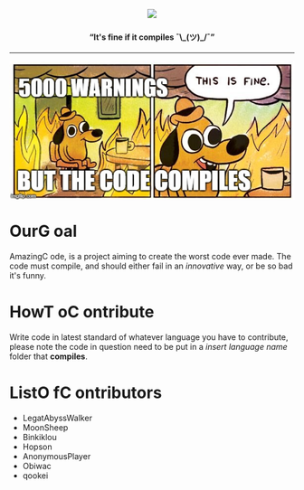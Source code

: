 <!-- It's fine if there's HTML in a readme, cuz it compiles ¯\_(ツ)_/¯-->
<!-- Yeah, that's right, also images go in absolute and not relative paths because they compile too -->
<!-- Also relative paths didn't work for some reason -->

<p align = 'center'>
  <img src='https://github.com/LegatAbyssWalker/amazingCode/blob/master/img/amazingCode.png'>
</p>

<h4 align="center"><q>It's fine if it compiles ¯\_(ツ)_/¯</q></h4>
<hr>

<p align = 'center'>
  <img align='center' src='https://github.com/LegatAbyssWalker/amazingCode/blob/master/img/spash.jpg'>
</p>

# OurG oal

AmazingC ode, is a project aiming to create the worst code ever made. The code must compile, and should either fail in an *innovative* way, or be so bad it's funny.

# HowT oC ontribute

Write code in latest standard of whatever language you have to contribute, please note the code in question need to be put in a *insert language name* folder that **compiles**.

# ListO fC ontributors
* LegatAbyssWalker
* MoonSheep
* Binkiklou
* Hopson
* AnonymousPlayer
* Obiwac
* qookei
